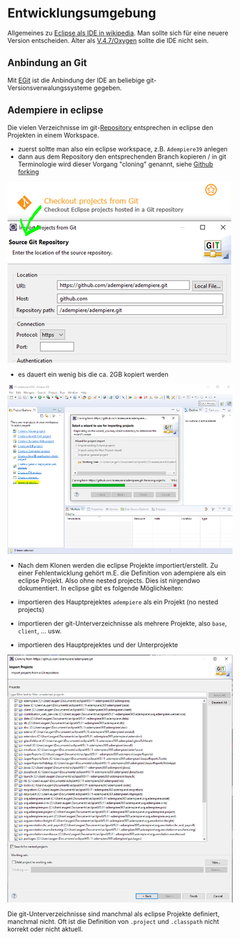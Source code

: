 # Entwicklungsumgebung

Allgemeines zu [Eclipse als IDE in wikipedia](https://de.wikipedia.org/wiki/Eclipse_%28IDE%29). Man sollte sich für eine neuere Version entscheiden. Älter als [V.4.7/Oxygen](https://de.wikipedia.org/wiki/Eclipse_%28IDE%29#Versionen) sollte die IDE nicht sein.

## Anbindung an Git

Mit [EGit](http://eclipse.org/egit) ist die Anbindung der IDE an beliebige git-Versionsverwalungssysteme gegeben.

## Adempiere in eclipse

Die vielen Verzeichnisse im git-[Repository](https://de.wikipedia.org/wiki/Repository) entsprechen in eclipse den Projekten in einem Workspace.

* zuerst soltte man also ein eclipse workspace, z.B. ``Adempiere39`` anlegen
* dann aus dem Repository den entsprechenden Branch kopieren / in git Terminologie wird dieser Vorgang "cloning" genannt, siehe [Github forking](ide.md#forking)

![](../.gitbook/assets/CheckoutAdempiereFromGitInEclipse.png)

* es dauert ein wenig bis die ca. 2GB kopiert werden

![](../.gitbook/assets/CloningAdempiereFromGithubIntoNewEclipseWorkspace.PNG)

* Nach dem Klonen werden die eclipse Projekte importiert/erstellt. Zu einer Fehlentwicklung gehört m.E. die Definition von adempiere als ein eclipse Projekt. Also ohne nested projects. Dies ist nirgendwo dokumentiert. In eclipse gibt es folgende Möglichkeiten:

* importieren des Hauptprejektes ``adempiere`` als ein Projekt (no nested projects)
* importieren der git-Unterverzeichnisse als mehrere Projekte, also  ``base``, ``client``, ... usw.
* importieren des Hauptprejektes und der Unterprojekte

![](../.gitbook/assets/ImportAdempiereProjectsFromGit.PNG)

Die git-Unterverzeichnisse sind manchmal als eclipse Projekte definiert, manchmal nicht. Oft ist die Definition von ``.project`` und ``.classpath`` nicht korrekt oder nicht aktuell. 
